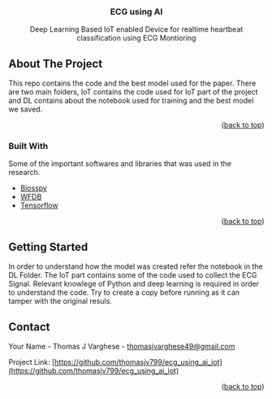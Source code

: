 <!-- Improved compatibility of back to top link: See: https://github.com/othneildrew/Best-README-Template/pull/73 -->
<a name="readme-top"></a>
<!--
*** Thanks for checking out the Best-README-Template. If you have a suggestion
*** that would make this better, please fork the repo and create a pull request
*** or simply open an issue with the tag "enhancement".
*** Don't forget to give the project a star!
*** Thanks again! Now go create something AMAZING! :D
-->



<!-- PROJECT SHIELDS -->
<!--
*** I'm using markdown "reference style" links for readability.
*** Reference links are enclosed in brackets [ ] instead of parentheses ( ).
*** See the bottom of this document for the declaration of the reference variables
*** for contributors-url, forks-url, etc. This is an optional, concise syntax you may use.
*** https://www.markdownguide.org/basic-syntax/#reference-style-links
-->


<!-- PROJECT LOGO -->
<br />
<div align="center">
  </a>

  <h3 align="center">ECG using AI</h3>

  <p align="center">
    Deep Learning Based IoT enabled Device for realtime heartbeat classification using ECG Montioring
  
</div>


<!-- ABOUT THE PROJECT -->
## About The Project


This repo contains the code and the best model used for the paper. There are two main folders, IoT contains the code used for IoT part of the project and DL contains about the notebook used for training and the best model we saved.

<p align="right">(<a href="#readme-top">back to top</a>)</p>



### Built With

Some of the important softwares and libraries that was used in the research.


* [Biosspy](https://biosppy.readthedocs.io/en/latest/)
* [WFDB](https://physionet.org/content/wfdb-python/4.1.0/)
* [Tensorflow](https://www.tensorflow.org/)

<p align="right">(<a href="#readme-top">back to top</a>)</p>



<!-- GETTING STARTED -->
## Getting Started

In order to understand how the model was created refer the notebook in the DL Folder. The IoT part contains some of the code used to collect the ECG Signal. Relevant knowlege of Python and deep learning is required in order to understand the code. Try to create a copy before running as it can tamper with the original resuls.



<!-- CONTACT -->
## Contact

Your Name - Thomas J Varghese - thomasjvarghese49@gmail.com

Project Link: [https://github.com/thomasjv799/ecg_using_ai_iot](https://github.com/thomasjv799/ecg_using_ai_iot)

<p align="right">(<a href="#readme-top">back to top</a>)</p>


